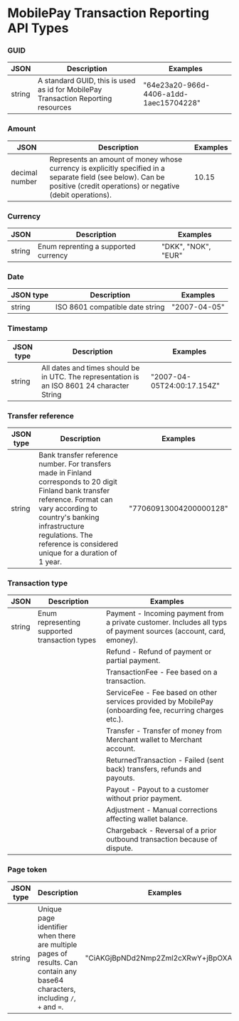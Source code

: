 # MobilePay Transaction Reporting API Types

### GUID

JSON | Description | Examples
----------- | --------- | -------
string | A standard GUID, this is used as id for MobilePay Transaction Reporting resources | "64e23a20-966d-4406-a1dd-1aec15704228"

### Amount
JSON | Description | Examples
----------- | --------- | -------
decimal number | Represents an amount of money whose currency is explicitly specified in a separate field (see below). Can be positive (credit operations) or negative (debit operations). | 10.15

### Currency

JSON | Description | Examples
----------- | --------- | -------
string | Enum reprenting a supported currency | "DKK", "NOK", "EUR"

### Date

JSON type | Description | Examples
----------- | --------- | -------
string | ISO 8601 compatible date string | "2007-04-05"

### Timestamp

JSON type | Description | Examples
----------- | --------- | -------
string | All dates and times should be in UTC. The representation is an ISO 8601 24 character String | "2007-04-05T24:00:17.154Z"


### Transfer reference

JSON type | Description | Examples
----------- | --------- | -------
string | Bank transfer reference number. For transfers made in Finland corresponds to 20 digit Finland bank transfer reference. Format can vary according to country's banking infrastructure regulations. The reference is considered unique for a duration of 1 year. | "77060913004200000128"

### Transaction type

JSON | Description | Examples
----------- | --------- | -------
string | Enum representing supported transaction types | Payment - Incoming payment from a private customer. Includes all typs of payment sources (account, card, emoney).
||| Refund - Refund of payment or partial payment.
||| TransactionFee - Fee based on a transaction.
||| ServiceFee - Fee based on other services provided by MobilePay (onboarding fee, recurring charges etc.).
||| Transfer - Transfer of money from Merchant wallet to Merchant account.
||| ReturnedTransaction - Failed (sent back) transfers, refunds and payouts.
||| Payout - Payout to a customer without prior payment.
||| Adjustment - Manual corrections affecting wallet balance.
||| Chargeback - Reversal of a prior outbound transaction because of dispute.

### Page token

JSON type | Description | Examples
----------- | --------- | -------
string | Unique page identifier when there are multiple pages of results. Can contain any base64 characters, including `/`, `+` and `=`. | "CiAKGjBpNDd2Nmp2Zml2cXRwY+jBpOXA=="
